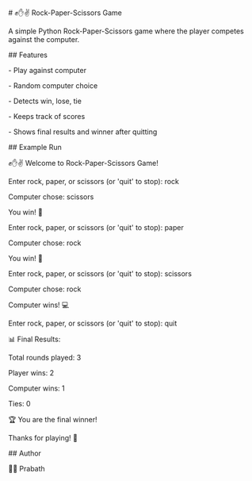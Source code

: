 \# ✊✋✌ Rock-Paper-Scissors Game



A simple Python Rock-Paper-Scissors game where the player competes against the computer.



\## Features

\- Play against computer

\- Random computer choice

\- Detects win, lose, tie

\- Keeps track of scores

\- Shows final results and winner after quitting



\## Example Run

✊✋✌ Welcome to Rock-Paper-Scissors Game!

Enter rock, paper, or scissors (or 'quit' to stop): rock

Computer chose: scissors

You win! 🎉

Enter rock, paper, or scissors (or 'quit' to stop): paper

Computer chose: rock

You win! 🎉

Enter rock, paper, or scissors (or 'quit' to stop): scissors

Computer chose: rock

Computer wins! 💻

Enter rock, paper, or scissors (or 'quit' to stop): quit



📊 Final Results:

Total rounds played: 3

Player wins: 2

Computer wins: 1

Ties: 0

🏆 You are the final winner!

Thanks for playing! 👋



\## Author

👨‍💻 Prabath



